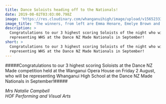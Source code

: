 ```yaml
---
title: Dance Soloists heading off to the Nationals!
date: 2019-08-02T03:03:00.798Z
image: 'https://res.cloudinary.com/whanganuihigh/image/upload/v1565233397/28.jpg'
image_title: 'The winners, from left are Emma Henare, Emelye Brown and Caitlin Currie'
description: >
  Congratulations to our 3 highest scoring Soloists of the night who will be
  representing WHS at the Dance NZ Made Nationals in September!
short: >
  Congratulations to our 3 highest scoring Soloists of the night who will be
  representing WHS at the Dance NZ Made Nationals in September!
---
```

#####Congratulations to our 3 highest scoring Soloists at the Dance NZ Made competition held at the Wanganui Opera House on Friday 2 August, who will be representing Whanganui High School at the Dance NZ Made Nationals in September!#####

_Mrs Natalie Campbell_  
_HOF Performing and Visual Arts_
